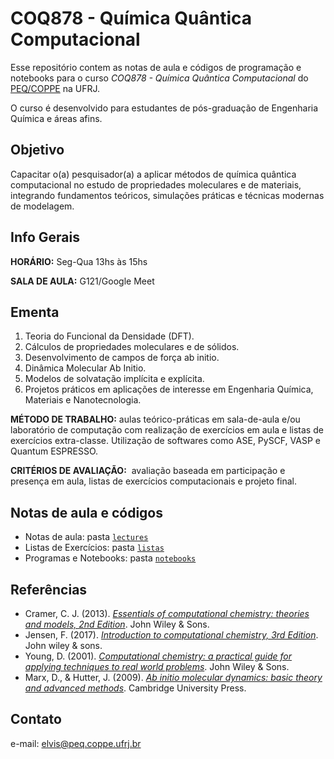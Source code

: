 # COQ878 - Química Quântica Computacional

Esse repositório contem as notas de aula e códigos de programação e notebooks para o curso _COQ878 - Química Quântica Computacional_ do [PEQ/COPPE](https://www.peq.coppe.ufrj.br/) na UFRJ.

O curso é desenvolvido para estudantes de pós-graduação de Engenharia Química e áreas afins. 

## Objetivo

Capacitar o(a) pesquisador(a) a aplicar métodos de química quântica computacional no estudo de propriedades moleculares e de materiais, integrando fundamentos teóricos, simulações práticas e técnicas modernas de modelagem.

## Info Gerais

**HORÁRIO:** Seg-Qua 13hs às 15hs

**SALA DE AULA:** G121/Google Meet

## Ementa

1. Teoria do Funcional da Densidade (DFT). 
2. Cálculos de propriedades moleculares e de sólidos. 
3. Desenvolvimento de campos de força ab initio. 
4. Dinâmica Molecular Ab Initio. 
5. Modelos de solvatação implícita e explícita. 
6. Projetos práticos em aplicações de interesse em Engenharia Química, Materiais e Nanotecnologia. 


**MÉTODO DE TRABALHO:** aulas teórico-práticas em sala-de-aula e/ou laboratório de computação com realização de exercícios em aula e listas de exercícios extra-classe. Utilização de softwares como ASE, PySCF, VASP e Quantum ESPRESSO.

**CRITÉRIOS DE AVALIAÇÃO:**  avaliação baseada em participação e presença em aula, listas de exercícios computacionais e projeto final.

## Notas de aula e códigos

- Notas de aula: pasta [``lectures``](lectures/)
- Listas de Exercícios: pasta [``listas``](listas/)
- Programas e Notebooks: pasta  [``notebooks``](notebooks/)


## Referências 
- Cramer, C. J. (2013). [*Essentials of computational chemistry: theories and models, 2nd Edition*](https://www.amazon.com/Essentials-Computational-Chemistry-Theories-Models/dp/0470091827). John Wiley & Sons.
- Jensen, F. (2017). [*Introduction to computational chemistry, 3rd Edition*](https://www.amazon.com/Introduction-Computational-Chemistry-Frank-Jensen/dp/1118825993). John wiley & sons.
- Young, D. (2001). [*Computational chemistry: a practical guide for applying techniques to real world problems*](https://www.amazon.com.br/Computational-Chemistry-Practical-Applying-Techniques/dp/0471333689). John Wiley & Sons.
- Marx, D., & Hutter, J. (2009). [_Ab initio molecular dynamics: basic theory and advanced methods_](https://www.amazon.com.br/Ab-Initio-Molecular-Dynamics-Advanced/dp/1107663539). Cambridge University Press.



## Contato

e-mail: [elvis@peq.coppe.ufrj.br](mailto:elvis@peq.coppe.ufrj.br)
